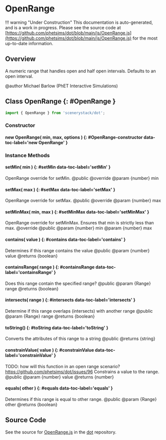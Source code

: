 # OpenRange

!!! warning "Under Construction"
    This documentation is auto-generated, and is a work in progress. Please see the source code at
    [https://github.com/phetsims/dot/blob/main/js/OpenRange.js](https://github.com/phetsims/dot/blob/main/js/OpenRange.js) for the most up-to-date information.

## Overview

A numeric range that handles open and half open intervals. Defaults to an open interval.

@author Michael Barlow (PhET Interactive Simulations)

## Class OpenRange {: #OpenRange }


```js
import { OpenRange } from 'scenerystack/dot';
```
### Constructor

#### new OpenRange( min, max, options ) {: #OpenRange-constructor data-toc-label='new OpenRange' }

### Instance Methods

#### setMin( min ) {: #setMin data-toc-label='setMin' }

OpenRange override for setMin.
@public
@override
@param  {number} min

#### setMax( max ) {: #setMax data-toc-label='setMax' }

OpenRange override for setMax.
@public
@override
@param  {number} max

#### setMinMax( min, max ) {: #setMinMax data-toc-label='setMinMax' }

OpenRange override for setMinMax. Ensures that min is strictly less than max.
@override
@public
@param  {number} min
@param  {number} max

#### contains( value ) {: #contains data-toc-label='contains' }

Determines if this range contains the value
@public
@param {number} value
@returns {boolean}

#### containsRange( range ) {: #containsRange data-toc-label='containsRange' }

Does this range contain the specified range?
@public
@param {Range} range
@returns {boolean}

#### intersects( range ) {: #intersects data-toc-label='intersects' }

Determine if this range overlaps (intersects) with another range
@public
@param {Range} range
@returns {boolean}

#### toString() {: #toString data-toc-label='toString' }

Converts the attributes of this range to a string
@public
@returns {string}

#### constrainValue( value ) {: #constrainValue data-toc-label='constrainValue' }

TODO: how will this function in an open range scenario? https://github.com/phetsims/dot/issues/96
Constrains a value to the range.
@public
@param {number} value
@returns {number}

#### equals( other ) {: #equals data-toc-label='equals' }

Determines if this range is equal to other range.
@public
@param {Range} other
@returns {boolean}



## Source Code

See the source for [OpenRange.js](https://github.com/phetsims/dot/blob/main/js/OpenRange.js) in the [dot](https://github.com/phetsims/dot) repository.

